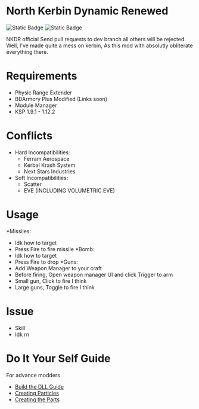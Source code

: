 # North Kerbin Dynamic Renewed
![Static Badge](https://img.shields.io/badge/License-CC_4.0_BY_SA-green)
![Static Badge](https://img.shields.io/badge/Build-Passing-brightgreen)



NKDR official
Send pull requests to dev branch all others will be rejected.  
Well, I've made quite a mess on kerbin, As this mod with absolutly obliterate everything there.
# Requirements
* Physic Range Extender
* BDArmory Plus Modified (Links soon)
* Module Manager
* KSP 1.9.1 - 1.12.2
# Conflicts
* Hard Incompatibilities:
  * Ferram Aerospace
  * Kerbal Krash System
  * Next Stars Industries
* Soft Incompatibilities:
  * Scatter
  * EVE (INCLUDING VOLUMETRIC EVE)
# Usage
*Missiles:
  * Idk how to target
  * Press Fire to fire missile
*Bomb:
  * Idk how to target
  * Press Fire to drop
*Guns:
  * Add Weapon Manager to your craft
  * Before firing, Open weapon manager UI and click Trigger to arm
  * Small gun, Click to fire I think
  * Large guns, Toggle to fire I think
# Issue
  * Skill
  * Idk rn
# Do It Your Self Guide
For advance modders
* [Build the DLL Guide](https://github.com/dogevspenguin/NKDR/blob/master/BDA%20Modified/Guide.md)
* [Creating Particles](https://github.com/dogevspenguin/NKDR/blob/master/Particle%20guide.md)
* [Creating the Parts](https://pages.github.com/)


